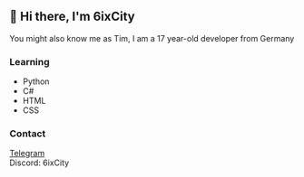 ## 👋 Hi there, I'm 6ixCity

You might also know me as Tim, I am a 17 year-old developer from Germany

### Learning

- Python
- C#
- HTML
- CSS


### Contact

[Telegram](https://t.me/x6ixCityx) <br>
Discord: 6ixCity
